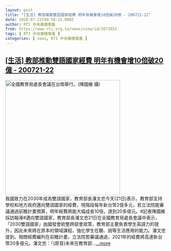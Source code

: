 ```yaml
---
layout: post
title: "[生活] 教部推動雙語國家經費 明年有機會增10倍破20億 - 200721-22"
date: 2020-07-21T09:50:21.000Z
author: RTI 中央廣播電臺
from: https://www.rti.org.tw/news/view/id/2072952
tags: [ RTI 中央廣播電臺 ]
categories: [ news, RTI 中央廣播電臺 ]
---
```

<!--1595325021000-->
[[生活] 教部推動雙語國家經費 明年有機會增10倍破20億 - 200721-22](https://www.rti.org.tw/news/view/id/2072952)
------

<div>
<img src="https://static.rti.org.tw/assets/thumbnails/2020/07/21/f8e11c53b859ed3950234c655aff450f.jpg" width="360" alt="全國教育局處長會議在台南舉行。(陳國維 攝)" title="全國教育局處長會議在台南舉行。(陳國維 攝)"><br>我國致力在2030年成為雙語國家，教育部長潘文忠今天(21日)表示，教育部支持學校和地方政府邁向雙語國家的經費，現階段每年新台幣2億多元，若立法院能審議通過前瞻計畫預算，明年經費將能大幅成長10倍，達到20多億元。#記者陳國維採訪報導#邁向雙語國家，教育部長潘文忠21日在全國教育局處長會議中表示，「2030雙語國家」由國發會統整跨部會政策，教育部主要負責學生英語力的提升，因此未來將在原本的領域課程，強化學生在聽、說等生活應用的能力。潘文忠提到，相關經費編列在前瞻計畫，立法院若審議通過，2021年的經費將高達新台幣20多億元。潘文忠：『(原音)未來在教育部...<a target="_blank" href="https://www.rti.org.tw/news/view/id/2072952">...more</a>
</div>
